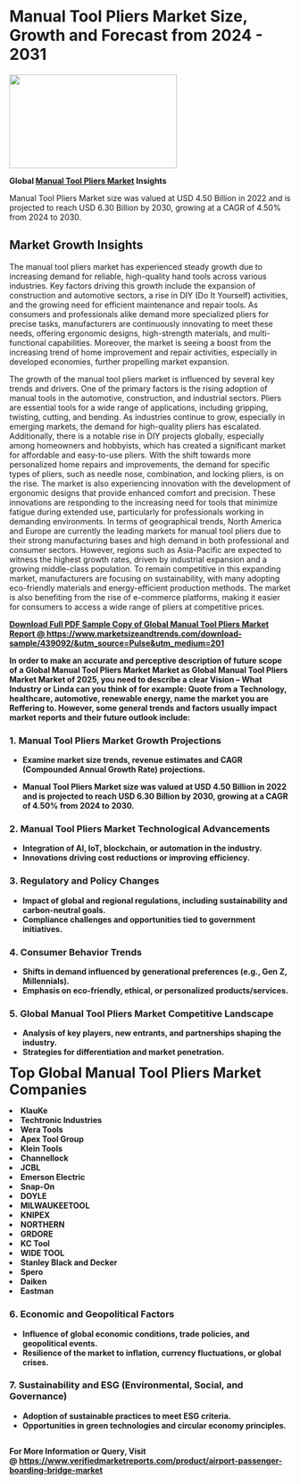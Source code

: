 <H1>Manual Tool Pliers Market Size, Growth and Forecast from 2024 - 2031</H1><img class="aligncenter size-medium wp-image-584254" src="https://thirdeyenews.in/wp-content/uploads/2024/09/Global-Market-Research-300x168.jpeg" alt="" width="300" height="168" /><p><strong>Global&nbsp;<a href="https://www.marketsizeandtrends.com/download-sample/439092/&amp;utm_source=Pulse&amp;utm_medium=201">Manual Tool Pliers Market</a> Insights</strong></p><p>Manual Tool Pliers Market size was valued at USD 4.50 Billion in 2022 and is projected to reach USD 6.30 Billion by 2030, growing at a CAGR of 4.50% from 2024 to 2030.</p><p><h2>Market Growth Insights</h2> <p>The manual tool pliers market has experienced steady growth due to increasing demand for reliable, high-quality hand tools across various industries. Key factors driving this growth include the expansion of construction and automotive sectors, a rise in DIY (Do It Yourself) activities, and the growing need for efficient maintenance and repair tools. As consumers and professionals alike demand more specialized pliers for precise tasks, manufacturers are continuously innovating to meet these needs, offering ergonomic designs, high-strength materials, and multi-functional capabilities. Moreover, the market is seeing a boost from the increasing trend of home improvement and repair activities, especially in developed economies, further propelling market expansion.</p> <p><strong><a href="#"></a></strong></p> <p>The growth of the manual tool pliers market is influenced by several key trends and drivers. One of the primary factors is the rising adoption of manual tools in the automotive, construction, and industrial sectors. Pliers are essential tools for a wide range of applications, including gripping, twisting, cutting, and bending. As industries continue to grow, especially in emerging markets, the demand for high-quality pliers has escalated. Additionally, there is a notable rise in DIY projects globally, especially among homeowners and hobbyists, which has created a significant market for affordable and easy-to-use pliers. With the shift towards more personalized home repairs and improvements, the demand for specific types of pliers, such as needle nose, combination, and locking pliers, is on the rise. The market is also experiencing innovation with the development of ergonomic designs that provide enhanced comfort and precision. These innovations are responding to the increasing need for tools that minimize fatigue during extended use, particularly for professionals working in demanding environments. In terms of geographical trends, North America and Europe are currently the leading markets for manual tool pliers due to their strong manufacturing bases and high demand in both professional and consumer sectors. However, regions such as Asia-Pacific are expected to witness the highest growth rates, driven by industrial expansion and a growing middle-class population. To remain competitive in this expanding market, manufacturers are focusing on sustainability, with many adopting eco-friendly materials and energy-efficient production methods. The market is also benefiting from the rise of e-commerce platforms, making it easier for consumers to access a wide range of pliers at competitive prices.</p> <p><strong><a href="#"></p><p><span class=""><strong>Download Full PDF Sample Copy of Global Manual Tool Pliers Market Report</strong> @ <a href="https://www.marketsizeandtrends.com/download-sample/439092/&amp;utm_source=Pulse&amp;utm_medium=201" target="_blank">https://www.marketsizeandtrends.com/download-sample/439092/&amp;utm_source=Pulse&amp;utm_medium=201</a></span></p><p>In order to make an accurate and perceptive description of future scope of a Global&nbsp;Manual Tool Pliers Market Market as Global&nbsp;Manual Tool Pliers Market Market of 2025, you need to describe a clear Vision &ndash; What Industry or Linda can you think of for example: Quote from a Technology, healthcare, automotive, renewable energy, name the market you are Reffering to. However, some general trends and factors usually impact market reports and their future outlook include:</p><h3>1.&nbsp;<strong>Manual Tool Pliers Market Growth Projections</strong></h3><ul><li>Examine market size trends, revenue estimates and CAGR (Compounded Annual Growth Rate) projections.</li><li><p>Manual Tool Pliers Market size was valued at USD 4.50 Billion in 2022 and is projected to reach USD 6.30 Billion by 2030, growing at a CAGR of 4.50% from 2024 to 2030.</p></li></ul><h3>2.&nbsp;<strong>Manual Tool Pliers Market Technological Advancements</strong></h3><ul><li>Integration of AI, IoT, blockchain, or automation in the industry.</li><li>Innovations driving cost reductions or improving efficiency.</li></ul><h3>3.&nbsp;<strong>Regulatory and Policy Changes</strong></h3><ul><li>Impact of global and regional regulations, including sustainability and carbon-neutral goals.</li><li>Compliance challenges and opportunities tied to government initiatives.</li></ul><h3>4.&nbsp;<strong>Consumer Behavior Trends</strong></h3><ul><li>Shifts in demand influenced by generational preferences (e.g., Gen Z, Millennials).</li><li>Emphasis on eco-friendly, ethical, or personalized products/services.</li></ul><h3>5.&nbsp;<strong>Global Manual Tool Pliers Market Competitive Landscape</strong></h3><ul><li>Analysis of key players, new entrants, and partnerships shaping the industry.</li><li>Strategies for differentiation and market penetration.</li></ul><p data-pm-slice="1 1 []"><span style="color: inherit; font-family: inherit; font-size: 25px;">Top Global Manual Tool Pliers Market Companies</span></p><div class="" data-test-id=""><p><li>KlauKe</li><li> Techtronic Industries</li><li> Wera Tools</li><li> Apex Tool Group</li><li> Klein Tools</li><li> Channellock</li><li> JCBL</li><li> Emerson Electric</li><li> Snap-On</li><li> DOYLE</li><li> MILWAUKEETOOL</li><li> KNIPEX</li><li> NORTHERN</li><li> GRDORE</li><li> KC Tool</li><li> WIDE TOOL</li><li> Stanley Black and Decker</li><li> Spero</li><li> Daiken</li><li> Eastman</li></p></div><h3>6.&nbsp;<strong>Economic and Geopolitical Factors</strong></h3><ul><li>Influence of global economic conditions, trade policies, and geopolitical events.</li><li>Resilience of the market to inflation, currency fluctuations, or global crises.</li></ul><h3>7.&nbsp;<strong>Sustainability and ESG (Environmental, Social, and Governance)</strong></h3><ul><li>Adoption of sustainable practices to meet ESG criteria.</li><li>Opportunities in green technologies and circular economy principles.</li></ul><h2><strong style="font-size: 14px;">For More Information or Query, Visit @&nbsp;</strong><a style="background-color: #ffffff; font-size: 14px;" href="https://www.marketsizeandtrends.com/report/manual-tool-pliers-market/" target="_blank">https://www.verifiedmarketreports.com/product/airport-passenger-boarding-bridge-market</a></h2>
